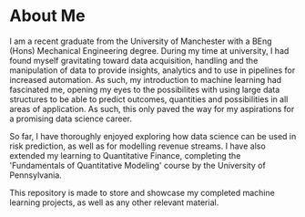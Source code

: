 # About Me
I am a recent graduate from the University of Manchester with a BEng (Hons) Mechanical Engineering degree. During my time at university, I had found myself gravitating toward data acquisition, handling and the manipulation of data to provide insights, analytics and to use in pipelines for increased automation. As such, my introduction to machine learning had fascinated me, opening my eyes to the possibilites with using large data structures to be able to predict outcomes, quantities and possibilities in all areas of application. As such, this only paved the way for my aspirations for a promising data science career.

So far, I have thoroughly enjoyed exploring how data science can be used in risk prediction, as well as for modelling revenue streams. I have also extended my learning to Quantitative Finance, completing the 'Fundamentals of Quantitative Modeling' course by the University of Pennsylvania.

This repository is made to store and showcase my completed machine learning projects, as well as any other relevant material.


